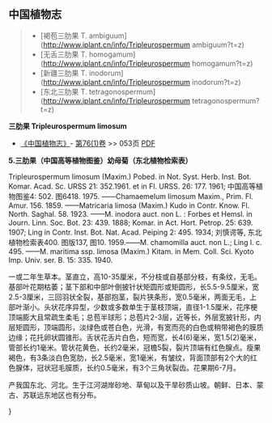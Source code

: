 

## 中国植物志

> * [褐苞三肋果  T.  ambiguum](http://www.iplant.cn/info/Tripleurospermum ambiguum?t=z)
> * [无舌三肋果  T.  homogamum](http://www.iplant.cn/info/Tripleurospermum homogamum?t=z)
> * [新疆三肋果  T.  inodorum](http://www.iplant.cn/info/Tripleurospermum inodorum?t=z)
> * [东北三肋果  T.  tetragonospermum](http://www.iplant.cn/info/Tripleurospermum tetragonospermum?t=z)


**三肋果 Tripleurospermum limosum**

* [《中国植物志》](http://www.iplant.cn/frps)- [第76(1)卷](http://www.iplant.cn/frps/vol/76(1)) >> 053页 [PDF](http://www.iplant.cn/frps/pdf/76(1)/053a.PDF)


**5.三肋果（中国高等植物图鉴）幼母菊（东北植物检索表）**

Tripleurospermum limosum (Maxim.) Pobed. in Not. Syst. Herb. Inst. Bot. Komar. Acad. Sc. URSS 21: 352.1961. et in Fl. URSS. 26: 177. 1961; 中国高等植物图鉴4: 502. 图6418. 1975. ——Chamaemelum limosum Maxim., Prim. Fl. Amur. 156. 1859. ——Matricaria limosa (Maxim.) Kudo in Contr. Know. Fl. North. Saghal. 58. 1923. ——M. inodora auct. non L. : Forbes et Hemsl. in Journ. Linn. Soc. Bot. 23: 439. 1888; Komar. in Act. Hort. Petrop. 25: 639. 1907; Ling in Contr. Inst. Bot. Nat. Acad. Peiping 2: 495. 1934; 刘慎谔等, 东北植物检索表400. 图版137, 图10. 1959.——M. chamomilla auct. non L.; Ling l. c. 495. ——M. maritima ssp. limosa (Maxim.) Kitam. in Mem. Coll. Sci. Kyoto Imp. Univ. ser. B. 15: 335. 1940.

一或二年生草本。茎直立，高10-35厘米，不分枝或自基部分枝，有条纹，无毛。基部叶花期枯萎；茎下部和中部叶倒披针状矩圆形或矩圆形，长5.5-9.5厘米，宽2.5-3厘米，三回羽状全裂，基部抱茎，裂片狭条形，宽0.5毫米，两面无毛，上部叶渐小。头状花序异型，少数或多数单生于茎枝顶端，直径1-1.5厘米，花序梗顶端膨大且常疏生柔毛；总苞半球形；总苞片2-3层，近等长，外层宽披针形，内层矩圆形，顶端圆形，淡绿色或苍白色，光滑，有宽而亮的白色或稍带褐色的膜质边缘；花托卵状圆锥形。舌状花舌片白色，短而宽，长4(6)毫米，宽1.5(2)毫米，管部长约1毫米。管状花黄色，长约2毫米，冠檐5裂，裂片顶端有红色腺点。瘦果褐色，有3条淡白色宽肋，长2.5毫米，宽1毫米，有皱纹，背面顶部有2个大的红色腺体，冠状冠毛膜质，长约0.5毫米，有3个三角状裂齿。花果期6-7月。

产我国东北、河北。生于江河湖岸砂地、草甸以及干旱砂质山坡。朝鲜、日本、蒙古、苏联远东地区也有分布。

}